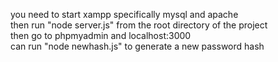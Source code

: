 you need to start xampp specifically mysql and apache
<br>then run "node server.js" from the root directory of the project
<br>then go to phpmyadmin and localhost:3000
<br>can run "node newhash.js" to generate a new password hash
